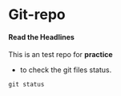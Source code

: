 # Git-repo
#### Read the Headlines
This is an test repo for **practice**

* to check the git files status.
```
git status
```
